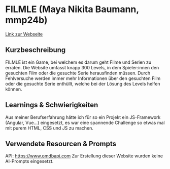 # FILMLE (Maya Nikita Baumann, mmp24b)
[Link zur Webseite](https://filmle.maya-nikita.ch)

## Kurzbeschreibung
FILMLE ist ein Game, bei welchem es darum geht Filme und Serien zu erraten. Die Website umfasst knapp 300 Levels, in dem Spieler:innen den gesuchten Film oder die gesuchte Serie herausfinden müssen. Durch Fehlversuche werden immer mehr Informationen über den gesuchten Film oder die gesuchte Serie enthüllt, welche bei der Lösung des Levels helfen können.

## Learnings & Schwierigkeiten
Aus meiner Berufserfahrung hätte ich für so ein Projekt ein JS-Framework (Angular, Vue…) eingesetzt, es war eine spannende Challenge so etwas mal mit purem HTML, CSS und JS zu machen.

## Verwendete Resourcen & Prompts
API: https://www.omdbapi.com
Zur Erstellung dieser Website wurden keine AI-Prompts eingesetzt.
